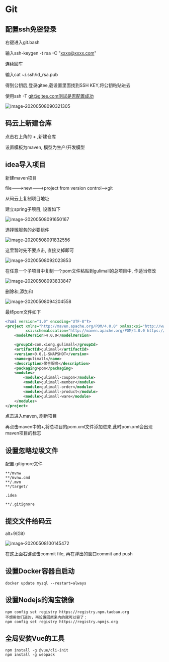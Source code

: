 # Git

## 配置ssh免密登录

右键进入git.bash

输入ssh-keygen -t rsa -C "xxxx@xxxx.com"

连续回车

输入cat ~/.ssh/id_rsa.pub

得到公钥后,登录gitee,载设置里面找到SSH KEY,将公钥粘贴进去

使用ssh -T git@gitee.com测试是否配置成功

![image-20200508090321305](C:\Users\Administrator\AppData\Roaming\Typora\typora-user-images\image-20200508090321305.png)

## 码云上新建仓库

点击右上角的 + ,新建仓库

设置模板为maven, 模型为生产/开发模型

## idea导入项目

新建maven项目

file--->new--->project from version control-->git

从码云上复制项目地址

建立spring子项目, 设置如下

![image-20200508091650167](C:\Users\Administrator\AppData\Roaming\Typora\typora-user-images\image-20200508091650167.png)

选择微服务的必要组件

![image-20200508091832556](C:\Users\Administrator\AppData\Roaming\Typora\typora-user-images\image-20200508091832556.png)

这里暂时先不要点击, 直接叉掉即可

![image-20200508092023853](C:\Users\Administrator\AppData\Roaming\Typora\typora-user-images\image-20200508092023853.png)

在任意一个子项目中复制一个pom文件粘贴到gulimall的总项目中, 作适当修改

![image-20200508093833847](C:\Users\Administrator\AppData\Roaming\Typora\typora-user-images\image-20200508093833847.png)

删除<parent>和<dependencies>,添加<packaging>和<modules>

![image-20200508094204558](C:\Users\Administrator\AppData\Roaming\Typora\typora-user-images\image-20200508094204558.png)

最终pom文件如下

```xml
<?xml version="1.0" encoding="UTF-8"?>
<project xmlns="http://maven.apache.org/POM/4.0.0" xmlns:xsi="http://www.w3.org/2001/XMLSchema-instance"
         xsi:schemaLocation="http://maven.apache.org/POM/4.0.0 https://maven.apache.org/xsd/maven-4.0.0.xsd">
    <modelVersion>4.0.0</modelVersion>

    <groupId>com.xiong.gulimall</groupId>
    <artifactId>gulimall</artifactId>
    <version>0.0.1-SNAPSHOT</version>
    <name>gulimall</name>
    <description>聚合服务</description>
    <packaging>pom</packaging>
    <modules>
        <module>gulimall-coupon</module>
        <module>gulimall-member</module>
        <module>gulimall-order</module>
        <module>gulimall-product</module>
        <module>gulimall-ware</module>
    </modules>
</project>

```

点击进入maven, 刷新项目

再点击maven中的+,将总项目的pom.xml文件添加进来,此时pom.xml会出现maven项目的标志

## 设置忽略垃圾文件

配置.gitignore文件

```
**/mvnw
**/mvnw.cmd
**/.mvn
**/target/

.idea

**/.gitignore
```

## 提交文件给码云

alt+9(Git)

![image-20200508100145472](C:\Users\Administrator\AppData\Roaming\Typora\typora-user-images\image-20200508100145472.png)

在这上面右键点击commit file, 再在弹出的窗口commit and push

## 设置Docker容器自启动

```shell
docker update mysql --restart=always
```

## 设置Nodejs的淘宝镜像

```shell
npm config set registry https://registry.npm.taobao.org
不想用他们道的，再设置回原来内的就可以容了：
npm config set registry https://registry.npmjs.org
```

## 全局安装Vue的工具

```shell
npm install -g @vue/cli-init
npm install -g webpack
```

